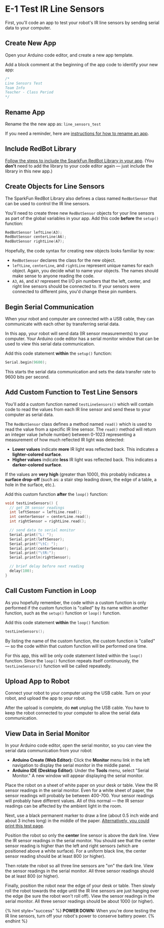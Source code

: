 # E-1 Test IR Line Sensors

First, you'll code an app to test your robot's IR line sensors by sending serial data to your computer.

## Create New App

Open your Arduino code editor, and create a new app template.

Add a block comment at the beginning of the app code to identify your new app:

```cpp
/*
Line Sensors Test
Team Info
Teacher - Class Period
*/
```

## Rename App

Rename the the new app as:  `line_sensors_test`

If you need a reminder, here are [instructions for how to rename an app](../../references/arduino-code-editor/save-and-rename-app.md).

## Include RedBot Library

[Follow the steps to include the SparkFun RedBot Library in your app](../../references/arduino-code-editor/include-redbot-library.md#include-redbot-library-in-app). \(You **don't** need to add the library to your code editor again — just include the library in this new app.\)

## Create Objects for Line Sensors

The SparkFun RedBot Library also defines a class named `RedBotSensor` that can be used to control the IR line sensors.

You'll need to create three new `RedBotSensor` objects for your line sensors as part of the global variables in your app. Add this code **before** the `setup()` function:

```cpp
RedBotSensor leftLine(A3);
RedBotSensor centerLine(A6);
RedBotSensor rightLine(A7);
```

Hopefully, the code syntax for creating new objects looks familiar by now:

* `RedBotSensor` declares the class for the new object.
* `leftLine`, `centerLine`, and `rightLine` represent unique names for each object. Again, you decide what to name your objects. The names should make sense to anyone reading the code.
* `A3`, `A6`, and `A7` represent the I/O pin numbers that the left, center, and right line sensors should be connected to. If your sensors were connected to different pins, you'd change these pin numbers.

## Begin Serial Communication

When your robot and computer are connected with a USB cable, they can communicate with each other by transferring serial data.

In this app, your robot will send data \(IR sensor measurements\) to your computer. Your Arduino code editor has a serial monitor window that can be used to view this serial data communication.

Add this code statement **within** the `setup()` function:

```cpp
Serial.begin(9600);
```

This starts the serial data communication and sets the data transfer rate to 9600 bits per second.

## Add Custom Function to Test Line Sensors

You'll add a custom function named `testLineSensors()` which will contain code to read the values from each IR line sensor and send these to your computer as serial data.

The `RedBotSensor` class defines a method named `read()` which is used to read the value from a specific IR line sensor. The `read()` method will return an integer value \(whole number\) between 0-1023 representing a measurement of how much reflected IR light was detected:

* **Lower values** indicate **more** IR light was reflected back. This indicates a **lighter-colored surface**.
* **Higher values** indicate **less** IR light was reflected back. This indicates a **darker-colored surface**.

If the values are **very high** \(greater than 1000\), this probably indicates a **surface drop-off** \(such as: a stair step leading down, the edge of a table, a hole in the surface, etc.\).

Add this custom function **after** the `loop()` function:

```cpp
void testLineSensors() {
  // get IR sensor readings
  int leftSensor = leftLine.read();
  int centerSensor = centerLine.read();
  int rightSensor = rightLine.read();

  // send data to serial monitor
  Serial.print("L: ");
  Serial.print(leftSensor);
  Serial.print("\tC: ");
  Serial.print(centerSensor);
  Serial.print("\tR:");
  Serial.println(rightSensor);

  // brief delay before next reading
  delay(100);
}
```

## Call Custom Function in Loop

As you hopefully remember, the code within a custom function is only performed if the custom function is "called" by its name within another function, such as the `setup()` function or `loop()` function.

Add this code statement **within** the `loop()` function:

```cpp
testLineSensors();
```

By listing the name of the custom function, the custom function is "called" — so the code within that custom function will be performed one time.

For this app, this will be only code statement listed within the `loop()` function. Since the `loop()` function repeats itself continuously, the `testLineSensors()` function will be called repeatedly.

## Upload App to Robot

Connect your robot to your computer using the USB cable. Turn on your robot, and upload the app to your robot.

After the upload is complete, do **not** unplug the USB cable. You have to keep the robot connected to your computer to allow the serial data communication.

## View Data in Serial Monitor

In your Arduino code editor, open the serial monitor, so you can view the serial data communication from your robot:

* **Arduino Create \(Web Editor\):**  Click the **Monitor** menu link in the left navigation to display the serial monitor in the middle panel.
* **Arduino IDE \(Desktop Editor\):**  Under the **Tools** menu, select "Serial Monitor." A new window will appear displaying the serial monitor.

Place the robot on a sheet of white paper on your desk or table. View the IR sensor readings in the serial monitor. Even for a white sheet of paper, the sensor readings will probably be between 400-700. Your sensor readings will probably have different values. All of this normal — the IR sensor readings can be affected by the ambient light in the room.

Next, use a black permanent marker to draw a line \(about 0.5 inch wide and about 3 inches long\) in the middle of the paper.  [Alternatively, you could print this test page](https://drive.google.com/open?id=1_mJCy-WdcnZ7QPPBrMELXCgFrpG-g6VV).

Position the robot so only the **center** line sensor is above the dark line. View the IR sensor readings in the serial monitor. You should see that the center sensor reading is higher than the left and right sensors \(which are positioned above a white surface\). For a uniform black line, the center sensor reading should be at least 800 \(or higher\).

Then rotate the robot so all three line sensors are "on" the dark line. View the sensor readings in the serial monitor. All three sensor readings should be at least 800 \(or higher\).

Finally, position the robot near the edge of your desk or table. Then slowly roll the robot towards the edge until the IR line sensors are just hanging over the edge \(be sure the robot won't roll off\). View the sensor readings in the serial monitor. All three sensor readings should be about 1000 \(or higher\).

{% hint style="success" %}
**POWER DOWN:**  When you're done testing the IR line sensors, turn off your robot's power to conserve battery power.
{% endhint %}

